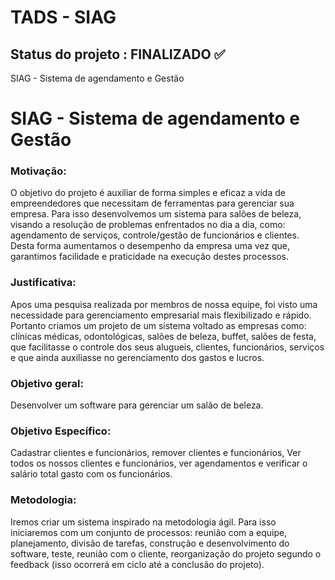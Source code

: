 # TADS - SIAG
## Status do projeto : FINALIZADO ✅
SIAG - Sistema de agendamento e Gestão
# SIAG - Sistema de agendamento e Gestão


### Motivação: 
O objetivo do projeto é auxiliar de forma simples e eficaz a vida de empreendedores que necessitam de ferramentas para gerenciar sua empresa. Para isso desenvolvemos um sistema para salões de beleza, visando a resolução de problemas enfrentados no dia a dia, como: agendamento de serviços, controle/gestão de funcionários e clientes. Desta forma aumentamos o desempenho da empresa uma vez que, garantimos facilidade e praticidade na execução destes processos.


### Justificativa: 
Apos uma pesquisa realizada por membros de nossa equipe, foi visto uma necessidade para gerenciamento empresarial mais flexibilizado e rápido. Portanto criamos um projeto de um sistema voltado as empresas como: clínicas médicas, odontológicas, salões de beleza, buffet, salões de festa, que facilitasse o controle dos seus  alugueis, clientes, funcionários, serviços e que ainda auxiliasse  no gerenciamento dos gastos e lucros.  


### Objetivo geral: 
Desenvolver um software para gerenciar um salão de beleza. 


### Objetivo Específico: 
Cadastrar clientes e funcionários, remover clientes e funcionários, Ver todos os nossos clientes e funcionários, ver agendamentos e verificar o salário total gasto com os funcionários.


### Metodologia: 
Iremos criar um sistema inspirado na metodologia ágil. Para isso iniciaremos com um conjunto de processos: reunião com a equipe, planejamento, divisão de tarefas, construção e desenvolvimento do software, teste, reunião com o cliente, reorganização do projeto segundo o feedback (isso ocorrerá em ciclo até a conclusão do projeto).
